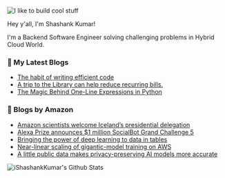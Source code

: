 ![I like to build cool stuff](https://res.cloudinary.com/dt8g3rhcy/image/upload/v1595929574/i_like_to_build_cool_shit._1_nzbwjh.png)

Hey y'all, I'm Shashank Kumar! 

I'm a Backend Software Engineer solving challenging problems in Hybrid Cloud World.

### 📕 My Latest Blogs
<!-- BLOG-POST-LIST:START -->
- [The habit of writing efficient code](https://medium.com/@ishashankkumar/the-habit-of-writing-efficient-code-153b05f04269?source=rss-d24dda280d5f------2)
- [A trip to the Library can help reduce recurring bills.](https://medium.com/swlh/a-trip-to-the-library-can-help-reduce-recurring-bills-23bca495cdf5?source=rss-d24dda280d5f------2)
- [The Magic Behind One-Line Expressions in Python](https://medium.com/swlh/the-magic-behind-one-line-expressions-in-python-816c10180c5c?source=rss-d24dda280d5f------2)
<!-- BLOG-POST-LIST:END -->

### 📕 Blogs by Amazon
<!-- AMAZON-BLOG-POST-LIST:START -->
- [Amazon scientists welcome Iceland’s presidential delegation](https://www.amazon.science/blog/amazon-scientists-welcome-icelands-presidential-delegation)
- [Alexa Prize announces $1 million SocialBot Grand Challenge 5](https://www.amazon.science/alexa-prize/socialbot-grand-challenge/2022)
- [Bringing the power of deep learning to data in tables](https://www.amazon.science/blog/bringing-the-power-of-deep-learning-to-data-in-tables)
- [Near-linear scaling of gigantic-model training on AWS](https://www.amazon.science/blog/near-linear-scaling-of-gigantic-model-training-on-aws)
- [A little public data makes privacy-preserving AI models more accurate](https://www.amazon.science/blog/a-little-public-data-makes-privacy-preserving-ai-models-more-accurate)
<!-- AMAZON-BLOG-POST-LIST:END -->



<img align="center" alt="iShashankKumar's Github Stats" src="https://github-readme-stats.vercel.app/api?username=ishashankkumar&show_icons=true&hide_border=true" />
